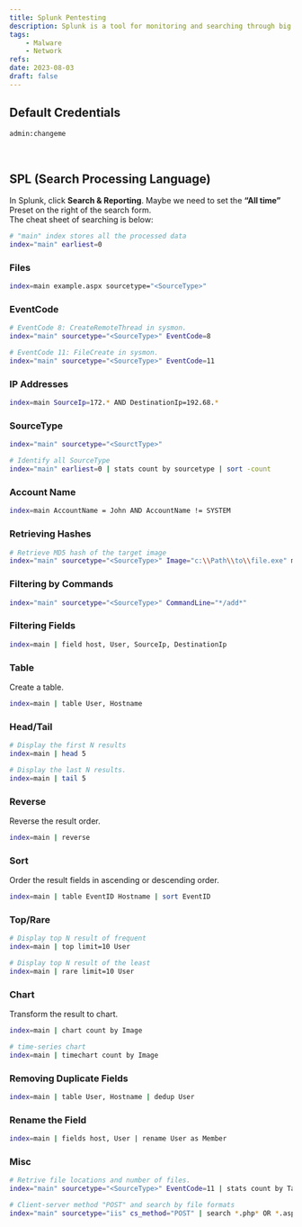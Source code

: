 ```yaml
---
title: Splunk Pentesting
description: Splunk is a tool for monitoring and searching through big data. A default port is 8089.
tags:
    - Malware
    - Network
refs:
date: 2023-08-03
draft: false
---
```


## Default Credentials

```txt
admin:changeme
```

<br />

## SPL (Search Processing Language)

In Splunk, click **Search & Reporting**. Maybe we need to set the **“All time”** Preset on the right of the search form.  
The cheat sheet of searching is below:

```bash
# "main" index stores all the processed data
index="main" earliest=0
```

### Files

```sh
index=main example.aspx sourcetype="<SourceType>"
```

### EventCode

```sh
# EventCode 8: CreateRemoteThread in sysmon.
index="main" sourcetype="<SourceType>" EventCode=8

# EventCode 11: FileCreate in sysmon.
index="main" sourcetype="<SourceType>" EventCode=11
```

### IP Addresses

```sh
index=main SourceIp=172.* AND DestinationIp=192.68.*
```

### SourceType

```sh
index="main" sourcetype="<SourctType>"

# Identify all SourceType
index="main" earliest=0 | stats count by sourcetype | sort -count
```

### Account Name

```sh
index=main AccountName = John AND AccountName != SYSTEM
```

### Retrieving Hashes

```sh
# Retrieve MD5 hash of the target image
index="main" sourcetype="<SourceType>" Image="c:\\Path\\to\\file.exe" md5
```

### Filtering by Commands

```sh
index="main" sourcetype="<SourceType>" CommandLine="*/add*"
```

### Filtering Fields

```sh
index=main | field host, User, SourceIp, DestinationIp
```

### Table

Create a table.

```sh
index=main | table User, Hostname
```

### Head/Tail

```sh
# Display the first N results
index=main | head 5

# Display the last N results.
index=main | tail 5
```

### Reverse

Reverse the result order.

```sh
index=main | reverse
```

### Sort

Order the result fields in ascending or descending order.

```sh
index=main | table EventID Hostname | sort EventID
```

### Top/Rare

```sh
# Display top N result of frequent
index=main | top limit=10 User

# Display top N result of the least
index=main | rare limit=10 User
```

### Chart

Transform the result to chart.

```sh
index=main | chart count by Image

# time-series chart
index=main | timechart count by Image
```

### Removing Duplicate Fields

```sh
index=main | table User, Hostname | dedup User
```

### Rename the Field

```sh
index=main | fields host, User | rename User as Member
```

### Misc

```sh
# Retrive file locations and number of files.
index="main" sourcetype="<SourceType>" EventCode=11 | stats count by TargetFilename

# Client-server method "POST" and search by file formats
index="main" sourcetype="iis" cs_method="POST" | search *.php* OR *.asp* OR *.aspx* OR *.jsp*
```